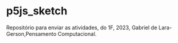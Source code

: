 # p5js_sketch
Repositório para enviar as atividades, do 1F, 2023, Gabriel de Lara-Gerson,Pensamento Computacional.
